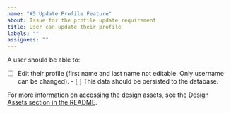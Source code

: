```yaml
---
name: "#5 Update Profile Feature"
about: Issue for the profile update requirement
title: User can update their profile
labels: ""
assignees: ""
---
```


A user should be able to:

- [ ] Edit their profile (first name and last name not editable. Only username can be changed). - [ ] This data should be persisted to the database.

For more information on accessing the design assets, see the [Design Assets section in the README](https://github.com/OpenClassrooms-Student-Center/ArgentBank-website#design-assets).
